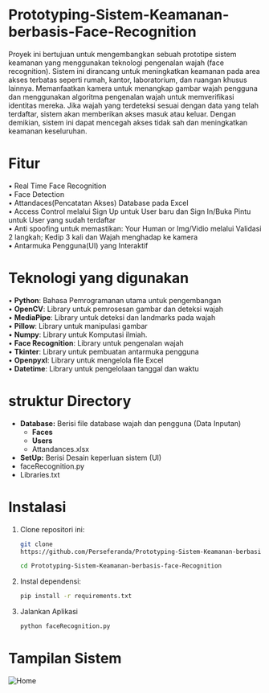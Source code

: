 # Prototyping-Sistem-Keamanan-berbasis-Face-Recognition
Proyek ini bertujuan untuk mengembangkan sebuah prototipe sistem keamanan yang menggunakan teknologi pengenalan wajah (face recognition). Sistem ini dirancang untuk meningkatkan keamanan pada area akses terbatas seperti rumah, kantor, laboratorium, dan ruangan khusus lainnya. 
Memanfaatkan kamera untuk menangkap gambar wajah pengguna dan menggunakan algoritma pengenalan wajah untuk memverifikasi identitas mereka. Jika wajah yang terdeteksi sesuai dengan data yang telah terdaftar, sistem akan memberikan akses masuk atau keluar. Dengan demikian, sistem ini dapat mencegah akses tidak sah dan meningkatkan keamanan keseluruhan.

# Fitur
•	Real Time Face Recognition  
•	Face Detection  
•	Attandaces(Pencatatan Akses) Database pada Excel  
•	Access Control melalui Sign Up untuk User baru dan Sign In/Buka Pintu untuk User yang sudah terdaftar  
•	Anti spoofing untuk memastikan: Your Human or Img/Vidio melalui Validasi 2 langkah; Kedip 3  kali dan Wajah menghadap ke kamera  
•	Antarmuka Pengguna(UI) yang Interaktif 

# Teknologi yang digunakan
•	**Python**: Bahasa Pemrogramanan utama untuk pengembangan  
•	**OpenCV**: Library untuk pemrosesan gambar dan deteksi wajah  
•	**MediaPipe**: Library untuk deteksi dan landmarks pada wajah  
•	**Pillow**: Library untuk manipulasi gambar  
•	**Numpy**: Library untuk Komputasi ilmiah.  
•	**Face Recognition**: Library untuk pengenalan wajah  
•	**Tkinter**: Library untuk pembuatan antarmuka pengguna  
•	**Openpyxl**: Library untuk mengelola file Excel  
•	**Datetime**: Library untuk pengelolaan tanggal dan waktu

# struktur Directory
- **Database:** Berisi file database wajah dan pengguna (Data Inputan)
  - **Faces**
  - **Users**
  - Attandances.xlsx
- **SetUp:** Berisi Desain keperluan sistem (UI)
- faceRecognition.py
- Libraries.txt

# Instalasi
1. Clone repositori ini:
   ```bash
   git clone
   https://github.com/Perseferanda/Prototyping-Sistem-Keamanan-berbasis-face-Recognition.git
   
   cd Prototyping-Sistem-Keamanan-berbasis-face-Recognition
2. Instal dependensi:
   ```bash
   pip install -r requirements.txt
4. Jalankan Aplikasi
   ```bash
   python faceRecognition.py

# Tampilan Sistem
![Home](SetUp/UI.png)

   
